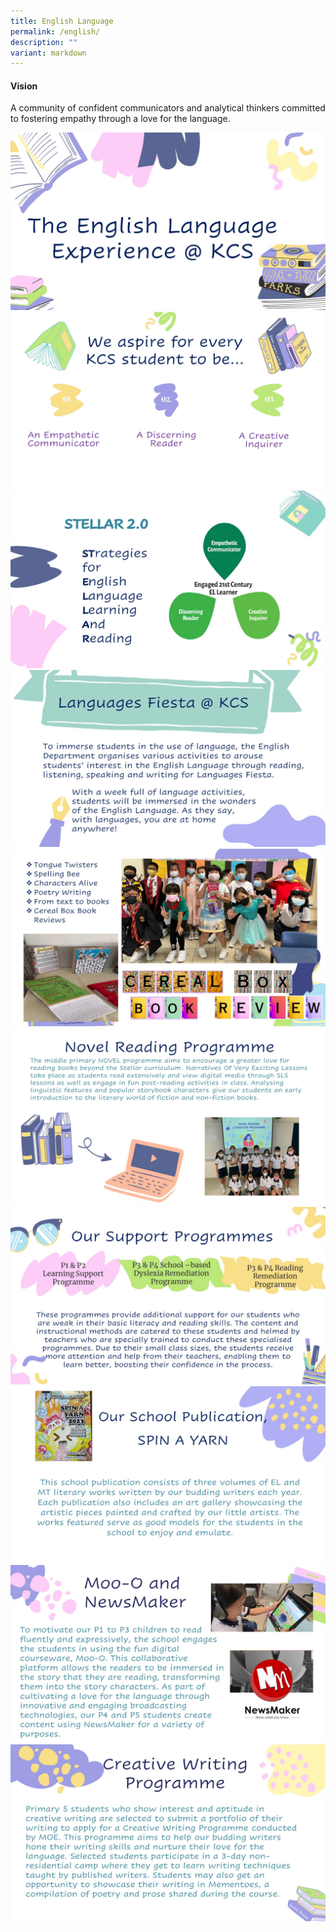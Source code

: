 ```yaml
---
title: English Language
permalink: /english/
description: ""
variant: markdown
---
```

#### Vision

A community of confident communicators and analytical thinkers committed to fostering empathy through a love for the language.

![](/images/English/Eng__1_.JPG)
![](/images/English/Eng__2_.JPG)
![](/images/English/Eng__3_.JPG)
![](/images/English/Eng__4_.JPG)
![](/images/English/Eng__5_.JPG)
![](/images/English/Eng__6_.JPG)
![](/images/English/Eng__7_.JPG)
![](/images/English/Eng__8_.JPG)
![](/images/English/Eng__9_.JPG)
![](/images/English/Eng__10_.JPG)